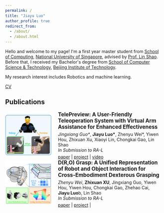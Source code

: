 ```yaml
---
permalink: /
title: "Jiayu Luo"
author_profile: true
redirect_from: 
  - /about/
  - /about.html
---
```


Hello and welcome to my page! I'm a first year master student from [School of Computing](https://www.comp.nus.edu.sg/), [National University of Singapore](https://nus.edu.sg/), advised by [Prof. Lin Shao](https://linsats.github.io/). Before that, I received my Bachelor's degree from [School of Computer Science & Technology](https://cs.bit.edu.cn/), [Beijing Institute of Technology](https://www.bit.edu.cn/).

My research interest includes Robotics and machine learning.

[CV](../assets/CV.pdf)

## Publications


<div style="display: flex; align-items: center;">
  <img src="../images/telepreview.png" alt="telepreview" width="150" style="margin-right: 20px;">
  <div>
    <a href="https://telepreview.github.io/" style="font-weight: bold; font-size: 1.2em; text-decoration: none;">
      TelePreview: A User-Friendly Teleoperation System with Virtual Arm Assistance for Enhanced Effectiveness
    </a>
    <br>
    <p style="margin: 5px 0;">
      <i>Jingxiang Guo*</i>, <b>Jiayu Luo*</b>, Zhenyu Wei*, Yiwen Hou, Zhixuan Xu, Xiaoyi Lin, Chongkai Gao, Lin Shao<br>
      <i>In Submission to RA-L</i>
    </p>
    <a href="https://telepreview.github.io/static/data/paper.pdf">paper</a> | 
    <a href="https://telepreview.github.io/">project</a> | 
    <a href="https://www.youtube.com/watch?v=k6KpkKWzuqs&t=1s">video</a>
  </div>
</div>

<div style="display: flex; align-items: center;">
  <img src="../images/dro.png" alt="dro" width="150" style="margin-right: 20px;">
  <div>
    <a href="https://nus-lins-lab.github.io/drograspweb/" style="font-weight: bold; font-size: 1.2em; text-decoration: none;">
      D(R,O) Grasp: A Unified Representation of Robot and Object Interaction for Cross-Embodiment Dexterous Grasping
    </a>
    <br>
    <p style="margin: 5px 0;">
      <i>Zhenyu Wei</i>, <b>Zhixuan XU</b>, Jingxiang Guo, Yiwen Hou, Yiwen Hou, Chongkai Gao, Zhehao Cai, <b>Jiayu Luo</b>b, Lin Shao<br>
      <i>In Submission to RA-L</i>
    </p>
    <a href="https://arxiv.org/abs/2410.01702">paper</a> | 
    <a href="https://nus-lins-lab.github.io/drograspweb/">project</a> | 
  </div>
</div>
